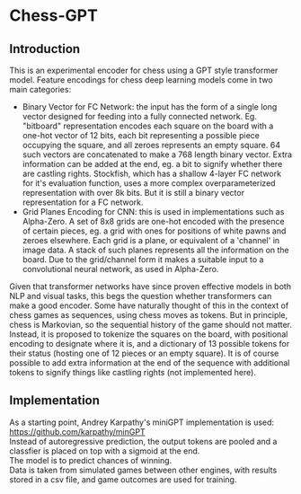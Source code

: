 # Chess-GPT
## Introduction
This is an experimental encoder for chess using a GPT style transformer model.
Feature encodings for chess deep learning models come in two main categories:  
- Binary Vector for FC Network: the input has the form of a single long vector designed for feeding into a fully connected network. Eg. "bitboard" representation encodes each square on the board with a one-hot vector of 12 bits, each bit representing a possible piece occupying the square, and all zeroes represents an empty square. 64 such vectors are concatenated to make a 768 length binary vector. Extra information can be added at the end, eg. a bit to signify whether there are castling rights. Stockfish, which has a shallow 4-layer FC network for it's evaluation function, uses a more complex overparameterized representation with over 8k bits. But it is still a binary vector representation for a FC network.
- Grid Planes Encoding for CNN: this is used in implementations such as Alpha-Zero. A set of 8x8 grids are one-hot encoded with the presence of certain pieces, eg. a grid with ones for positions of white pawns and zeroes elsewhere. Each grid is a plane, or equivalent of a 'channel' in image data. A stack of such planes represents all the information on the board. Due to the grid/channel form it makes a suitable input to a convolutional neural network, as used in Alpha-Zero.  

Given that transformer networks have since proven effective models in both NLP and visual tasks, this begs the question whether transformers can make a good encoder.
Some have naturally thought of this in the context of chess games as sequences, using chess moves as tokens. But in principle, chess is Markovian, so the sequential history of the game should not matter. Instead, it is proposed to tokenize the squares on the board, with positional encoding to designate where it is, and a dictionary of 13 possible tokens for their status (hosting one of 12 pieces or an empty square). It is of course possible to add extra information at the end of the sequence with additional tokens to signify things like castling rights (not implemented here).
## Implementation
As a starting point, Andrey Karpathy's miniGPT implementation is used: https://github.com/karpathy/minGPT  
Instead of autoregressive prediction, the output tokens are pooled and a classfier is placed on top with a sigmoid at the end.  
The model is to predict chances of winning.  
Data is taken from simulated games between other engines, with results stored in a csv file, and game outcomes are used for training.  
